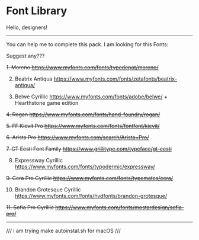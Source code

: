 # Font Library

Hello, designers! 

------------------------------------------------------------------------------------------------------------------------
You can help me to complete this pack.
I am looking for this Fonts:

Suggest any???

<del> 1. Moreno					https://www.myfonts.com/fonts/typedepot/moreno/ </del>

2. Beatrix Antiqua				https://www.myfonts.com/fonts/zetafonts/beatrix-antiqua/

3. Belwe Cyrillic				https://www.myfonts.com/fonts/adobe/belwe/ + Hearthstone game edition 

<del> 4. Rogan					https://www.myfonts.com/fonts/hand-foundry/rogan/ </del>

<del> 5. FF Kievit Pro			https://www.myfonts.com/fonts/fontfont/kievit/ </del>

<del> 6. Arista Pro				https://www.myfonts.com/search/Arista+Pro/ </del>

<del> 7. GT Eesti Font Family	https://www.grillitype.com/typeface/gt-eesti </del> 

8. Expressway Cyrillic			https://www.myfonts.com/fonts/typodermic/expressway/

<del> 9. Cera Pro	Cyrillic	https://www.myfonts.com/fonts/typemates/cera/ </del>

10. Brandon Grotesque Cyrillic	https://www.myfonts.com/fonts/hvdfonts/brandon-grotesque/

<del> 11. Sofia Pro Cyrillic	https://www.myfonts.com/fonts/mostardesign/sofia-pro/ </del>
	
------------------------------------------------------------------------------------------------------------------------

/// i am trying make autoinstal.sh for macOS ///